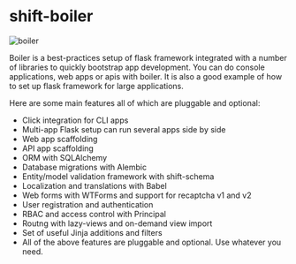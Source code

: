 # shift-boiler

![boiler](https://s3-eu-west-1.amazonaws.com/public-stuff-cdn/boiler.png)

Boiler is a best-practices setup of flask framework integrated with a number
of libraries to quickly bootstrap app development. You can do console
applications, web apps or apis with boiler. It is also a good example of how to
set up flask framework for large applications.

Here are some main features all of which are pluggable and optional:

  * Click integration for CLI apps
  * Multi-app Flask setup can run several apps side by side
  * Web app scaffolding
  * API app scaffolding
  * ORM with SQLAlchemy
  * Database migrations with Alembic
  * Entity/model validation framework with shift-schema
  * Localization and translations with Babel
  * Web forms with WTForms and support for recaptcha v1 and v2
  * User registration and authentication
  * RBAC and access control with Principal
  * Routng with lazy-views and on-demand view import
  * Set of useful Jinja additions and filters
  * All of the above features are pluggable and optional. Use whatever you need.

